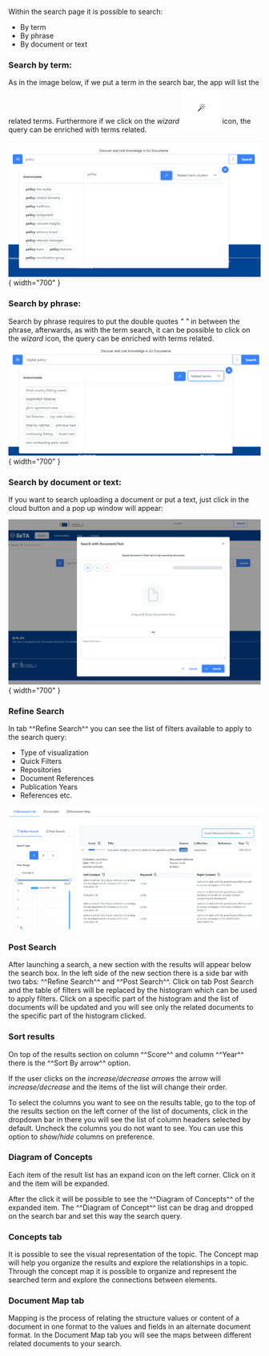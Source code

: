 Within the search page it is possible to search:

* By term
* By phrase
* By document or text
    

### Search by term:
As in the image below, if we put a term in the search bar, the app will list the related terms. Furthermore if we click on the *wizard* ![Image title](../img/wizard.png)
 icon, the query can be enriched with terms related.

![Screenshot](../img/search_term.png){ width="700" }


### Search by phrase:
Search by phrase requires to put the double quotes *" "* in between the phrase, afterwards, as with the term search, it can be possible to click on the *wizard* icon, the query can be enriched with terms related.
![Screenshot](../img/search_phrase.png){ width="700" }


### Search by document or text:

If you want to search uploading a document or put a text, just click in the cloud button and a pop up window will appear:

![Screenshot](../img/upload.png){ width="700" }

### Refine Search

In tab ^^Refine Search^^ you can see the list of filters available to apply to the search query: 

 - Type of visualization  
 - Quick Filters         
 - Repositories           
 - Document References   
 - Publication Years     
 - References etc.          

![Image title](../img/search_results_detail.png)

### Post Search 
        
After launching a search, a new section with the results will appear below the search box. In the left side of the new section there is a side bar with two tabs: ^^Refine Search^^ and ^^Post Search^^.  Click on tab Post Search and the table of filters will be replaced by the histogram which can be used to apply filters. Click on a specific part of the histogram and the list of documents will be updated and you will see only the related documents to the specific part of the histogram clicked.


### Sort results 

On top of the results section on column ^^Score^^ and column ^^Year^^ there is the ^^Sort By arrow^^ option. 

If the user clicks on the *increase/decrease arrows* the arrow will *increase/decrease* and the items of the list will change their order.

To select the columns you want to see on the results table, go to the top of the results section on the left corner of the list of documents, click in the dropdown bar in there you will see the list of column headers selected by default. Uncheck the columns you do not want to see.  You can use this option to *show/hide* columns on preference.

### Diagram of Concepts
      
Each item of the result list has an expand icon on the left corner. Click on it and the item will be expanded. 

After the click it will be possible to see the ^^Diagram of Concepts^^ of the expanded item. The ^^Diagram of Concept^^ list can be drag and dropped on the search bar and set this way the search query.

### Concepts tab

It is possible to see the visual representation of the topic. The Concept map will help you organize the results and explore the relationships in a topic. Through the concept map it is possible to organize and represent the searched term and explore the connections between elements.  


### Document Map tab

Mapping is the process of relating the structure values or content of a document in one format to the values and fields in an alternate document format. In the Document Map tab you will see the maps between different related documents to your search.  
